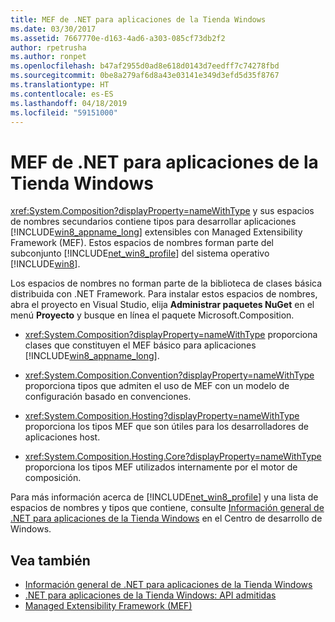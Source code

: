 ```yaml
---
title: MEF de .NET para aplicaciones de la Tienda Windows
ms.date: 03/30/2017
ms.assetid: 7667770e-d163-4ad6-a303-085cf73db2f2
author: rpetrusha
ms.author: ronpet
ms.openlocfilehash: b47af2955d0ad8e618d0143d7eedff7c74278fbd
ms.sourcegitcommit: 0be8a279af6d8a43e03141e349d3efd5d35f8767
ms.translationtype: HT
ms.contentlocale: es-ES
ms.lasthandoff: 04/18/2019
ms.locfileid: "59151000"
---
```

# <a name="mef-for-net-for-windows-store-apps"></a>MEF de .NET para aplicaciones de la Tienda Windows
<xref:System.Composition?displayProperty=nameWithType> y sus espacios de nombres secundarios contiene tipos para desarrollar aplicaciones [!INCLUDE[win8_appname_long](../../../includes/win8-appname-long-md.md)] extensibles con Managed Extensibility Framework (MEF). Estos espacios de nombres forman parte del subconjunto [!INCLUDE[net_win8_profile](../../../includes/net-win8-profile-md.md)] del sistema operativo [!INCLUDE[win8](../../../includes/win8-md.md)].  
  
 Los espacios de nombres no forman parte de la biblioteca de clases básica distribuida con .NET Framework. Para instalar estos espacios de nombres, abra el proyecto en Visual Studio, elija **Administrar paquetes NuGet** en el menú **Proyecto** y busque en línea el paquete Microsoft.Composition.  
  
-   <xref:System.Composition?displayProperty=nameWithType> proporciona clases que constituyen el MEF básico para aplicaciones [!INCLUDE[win8_appname_long](../../../includes/win8-appname-long-md.md)].  
  
-   <xref:System.Composition.Convention?displayProperty=nameWithType> proporciona tipos que admiten el uso de MEF con un modelo de configuración basado en convenciones.  
  
-   <xref:System.Composition.Hosting?displayProperty=nameWithType> proporciona los tipos MEF que son útiles para los desarrolladores de aplicaciones host.  
  
-   <xref:System.Composition.Hosting.Core?displayProperty=nameWithType> proporciona los tipos MEF utilizados internamente por el motor de composición.  
  
 Para más información acerca de [!INCLUDE[net_win8_profile](../../../includes/net-win8-profile-md.md)] y una lista de espacios de nombres y tipos que contiene, consulte [Información general de .NET para aplicaciones de la Tienda Windows](https://go.microsoft.com/fwlink/p/?LinkID=238312) en el Centro de desarrollo de Windows.  
  
## <a name="see-also"></a>Vea también

- [Información general de .NET para aplicaciones de la Tienda Windows](https://go.microsoft.com/fwlink/p/?LinkID=238312)
- [.NET para aplicaciones de la Tienda Windows: API admitidas](https://go.microsoft.com/fwlink/p/?LinkID=247912)
- [Managed Extensibility Framework (MEF)](../../../docs/framework/mef/index.md)
